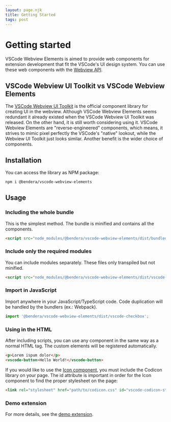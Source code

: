 ```yaml
---
layout: page.njk
title: Getting Started
tags: post
---
```


# Getting started

VSCode Webview Elements is aimed to provide web components for extension development that fit the 
VSCode's UI design system. You can use these web components with the [Webview API](https://code.visualstudio.com/api/extension-guides/webview).

## VSCode Webview UI Toolkit vs VSCode Webview Elements

The [VSCode Webview UI Toolkit](https://github.com/microsoft/vscode-webview-ui-toolkit) is the official component library for creating UI in the webview. Although VSCode Webview Elements seems redundant it already existed when the VSCode Webview UI Toolkit was released. On the other hand, it is still worth considering using it. VSCode Webview Elements are "reverse-engineered" components, which means, it strives to mimic pixel perfectly the VSCode's "native" lookout, while the Webview UI Toolkit just looks similar. Another benefit is the wider choice of components.

## Installation

You can access the library as NPM package:

```bash
npm i @bendera/vscode-webview-elements
```

## Usage

### Including the whole bundle

This is the simplest method. The bundle is minified and contains all the components.

```html
<script src="node_modules/@bendera/vscode-webview-elements/dist/bundled.js" type="module"></script>
```

### Include only the required modules

You can include modules separately. These files only transpiled but not minified.

```html
<script src="node_modules/@bendera/vscode-webview-elements/dist/vscode-checkbox.js" type="module"></script>
```

### Import in JavaScript

Import anywhere in your JavaScript/TypeScript code. Code duplication will be handled by the bundlers (ex.: Webpack).

```javascript
import '@bendera/vscode-webview-elements/dist/vscode-checkbox';
```

### Using in the HTML

After including scripts, you can use any component in the same way as a normal HTML tag. The custom elements will be registered automatically.

```html
<p>Lorem ispum dolor</p>
<vscode-button>Hello World!</vscode-button>
```

If you would like to use the [Icon component](https://bendera.github.io/vscode-webview-elements/components/vscode-icon/), you must include the Codicon library on your page. The id attribute is important in order for the Icon component to find the proper stylesheet on the page:

```html
<link rel="stylesheet" href="path/to/codicon.css" id="vscode-codicon-stylesheet">
```

### Demo extension

For more details, see the [demo extension](https://github.com/bendera/vscode-vscwe-demo/releases).
